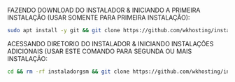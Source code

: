 FAZENDO DOWNLOAD DO INSTALADOR & INICIANDO A PRIMEIRA INSTALAÇÃO (USAR SOMENTE PARA PRIMEIRA INSTALAÇÃO):

```bash
sudo apt install -y git && git clone https://github.com/wkhosting/instaladorgsm.git && sudo chmod -R 777 instaladorgsm && cd instaladorgsm&& sudo ./install_primaria
```

ACESSANDO DIRETORIO DO INSTALADOR & INICIANDO INSTALAÇÕES ADICIONAIS (USAR ESTE COMANDO PARA SEGUNDA OU MAIS INSTALAÇÃO:
```bash
cd && rm -rf instaladorgsm && git clone https://github.com/wkhosting/instaladorgsm.git && sudo chmod -R 777 instaladorgsm && cd instaladorgsm && sudo ./install_instancia
```

